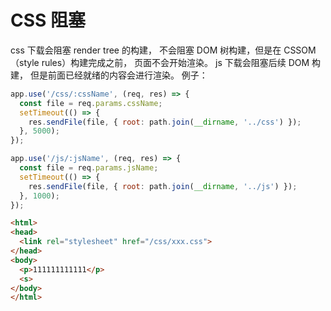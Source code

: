 # CSS 阻塞

css 下载会阻塞 render tree 的构建， 不会阻塞 DOM 树构建，但是在 CSSOM（style rules）构建完成之前， 页面不会开始渲染。
js 下载会阻塞后续 DOM 构建， 但是前面已经就绪的内容会进行渲染。
例子：

```js
app.use('/css/:cssName', (req, res) => {
  const file = req.params.cssName;
  setTimeout(() => {
    res.sendFile(file, { root: path.join(__dirname, '../css') });
  }, 5000);
});

app.use('/js/:jsName', (req, res) => {
  const file = req.params.jsName;
  setTimeout(() => {
    res.sendFile(file, { root: path.join(__dirname, '../js') });
  }, 1000);
});
```

```html
<html>
<head>
  <link rel="stylesheet" href="/css/xxx.css">
</head>
<body>
  <p>111111111111</p>
  <s>
</body>
</html>
```
